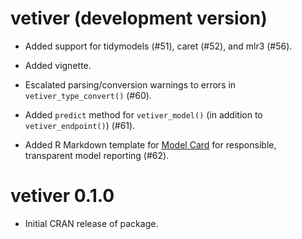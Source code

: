 # vetiver (development version)

* Added support for tidymodels (#51), caret (#52), and mlr3 (#56).

* Added vignette.

* Escalated parsing/conversion warnings to errors in `vetiver_type_convert()` (#60).

* Added `predict` method for `vetiver_model()` (in addition to `vetiver_endpoint()`) (#61).

* Added R Markdown template for [Model Card](https://doi.org/10.1145/3287560.3287596) for responsible, transparent model reporting (#62).

# vetiver 0.1.0

* Initial CRAN release of package.
